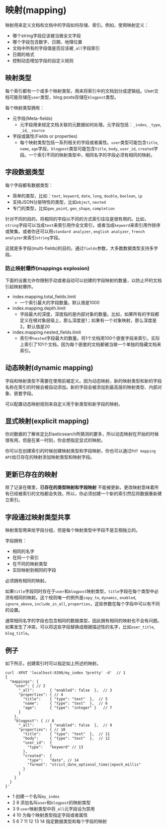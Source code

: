 # 映射(mapping)

映射用来定义文档和文档中的字段如何存储、索引。例如，使用映射定义：

- 哪个string字段应该被当做全文字段
- 哪个字段包含数字、日期、地理位置
- 文档中所有的字段值是否应该被`_all`字段索引
- 日期的格式
- 控制动态增加字段的自定义规则

## 映射类型

每个索引都有一个或多个映射类型，用来将索引中的文档划分成逻辑组。User文档可能存储在`user`类型，blog posts存储在`blogpost`类型。

每个映射类型拥有：

- 元字段(Meta-fields)
  - 元字段用来规定文档关联的元数据如何处理。元字段包括：`_index`, `_type`, `_id`, `_source`
- 字段或属性(Fields or properties)
  - 每个映射类型包括一系列相关的字段或者属性。`user`类型可能包含`title`, `name`, `age`字段，`blogpost`类型可能包含`title`, `body`, `user_id`, `created`字段。一个索引不同的映射类型中，相同名字的字段必须有相同的映射。

## 字段数据类型

每个字段都有数据类型：

- 简单的类型，比如：`text`, `keyword`, `date`, `long`, `double`, `boolean`, `ip`
- 支持JSON分层特性的类型，比如`object`, `nested`
- 专门的类型，比如`geo_point`, `geo_shape`, `completion`

针对不同的目的，将相同的字段以不同的方式索引往往是很有用的。比如，`string`字段可以当成`text`来索引用作全文索引，或者当成`keyword`来索引用作排序或聚集。或者你还可以用`standard analyzer`, `english analyzer`, `french analyzer`来索引`string`字段。

这就是多字段(multi-fields)的目的。通过`fields`参数，大多数数据类型支持多字段。

### 防止映射爆炸(mappings explosion)

下面的设置允许你限制手动或者自动可以创建的字段映射的数量，以防止坏的文档引起映射爆炸。

- index.mapping.total_fields.limit
  - 一个索引最大的字段数量。默认值是1000
- index.mapping.depth.limit
  - 字段最大的深度，深度指的是内部对象的数量。比如，如果所有的字段都定义在根对象层级上，那么深度是1；如果有一个对象映射，那么深度是2。默认值是20
- index.mapping.nested_fields.limit
  - 索引中`nested`字段最大的数量。将1个文档用100个嵌套字段来索引，实际上索引了101个文档，因为每个嵌套的文档都被当做一个单独的隐藏文档来索引。


## 动态映射(dynamic mapping)

字段和映射类型不需要在使用前被定义。因为动态映射，新的映射类型和新的字段名称在索引的时候会被自动添加。新的字段会被添加到最高层的映射类型、内部对象、嵌套字段。

可以配置动态映射规则来自定义用于新类型和新字段的映射。

## 显式映射(explicit mapping)

你对数据的了解肯定比Elasticsearch所猜测的要多，所以动态映射在开始的时候很有用，但是在某一时刻，你会想指定显式的映射。

你可以在创建索引的时候创建映射类型和字段映射，你也可以通过`PUT mapping API`给已存在的映射添加映射类型和映射字段。

## 更新已存在的映射

除了记录在哪里，**已存在的类型映射和字段映射** 不能被更新。更改映射意味着所有已经被索引的文档都会失效。所以，你必须创建一个新的索引然后将数据重新建立索引。

## 字段通过映射类型共享

映射类型用来给字段分组，但是每个映射类型中字段不是互相独立的。

字段拥有：
- 相同的名字
- 在同一个索引
- 在不同的映射类型
- 实际映射到相同的字段

必须拥有相同的映射。

如果`title`字段同时存在于`user`和`blogpost`映射类型，`title`字段在每个类型中必须有相同的映射。这个规则唯一的例外是`copy_to`, `dynamic`, `enabled`, `ignore_above`, `include_in_all`, `properties`，这些参数在每个字段中可以有不同的设置。

通常相同名字的字段也包含相同的数据类型，因此拥有相同的映射也不会有问题。如果发生了冲突，可以将这些字段替换成根据描述性的名字，比如`user_title`, `blog_title`。

## 例子

如下所示，创建索引时可以指定如上所述的映射。

```
curl -XPUT 'localhost:9200/my_index ?pretty' -d'  // 1
{
  "mappings": {
    "user": { // 2
      "_all":       { "enabled": false  },  // 3
      "properties": { // 4
        "title":    { "type": "text"  },  // 5
        "name":     { "type": "text"  },  // 6
        "age":      { "type": "integer" }   // 7
      }
    },
    "blogpost": { // 8
      "_all":       { "enabled": false  },  // 9
      "properties": { // 10
        "title":    { "type": "text"  },  // 11
        "body":     { "type": "text"  },  // 12
        "user_id":  {
          "type":   "keyword" // 13
        },
        "created":  {
          "type":   "date", // 14
          "format": "strict_date_optional_time||epoch_millis"
        }
      }
    }
  }
}'
```


- 1 创建一个名叫`my_index`
- 2 8 添加名叫`user`和`blogpost`的映射类型
- 3 9 `user`映射类型中将`_all`元字段设为禁用
- 4 10 为每个映射类型指定字段或者属性
- 5 6 7 11 12 13 14 指定数据类型和每个字段的映射
